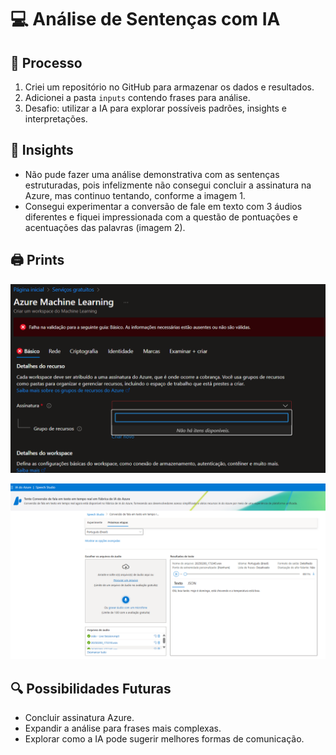 # 💻 Análise de Sentenças com IA
## 🔁 Processo
1. Criei um repositório no GitHub para armazenar os dados e resultados.
2. Adicionei a pasta `inputs` contendo frases para análise.
3. Desafio: utilizar a IA para explorar possíveis padrões, insights e interpretações.

## 📌 Insights
- Não pude fazer uma análise demonstrativa com as sentenças estruturadas, pois infelizmente não consegui concluir a assinatura na Azure, mas continuo tentando, conforme a imagem 1.
- Consegui experimentar a conversão de fale em texto com 3 áudios diferentes e fiquei impressionada com a questão de pontuações e acentuações das palavras (imagem 2). 

## 🖨 Prints
![Tentativa de criar um recurso](/Desafio%2001/images/img_1.png)


![|Experimentando a IA do Azure](/Desafio%2001/images/img_2.png)

## 🔍 Possibilidades Futuras
- Concluir assinatura Azure.
- Expandir a análise para frases mais complexas.
- Explorar como a IA pode sugerir melhores formas de comunicação.
